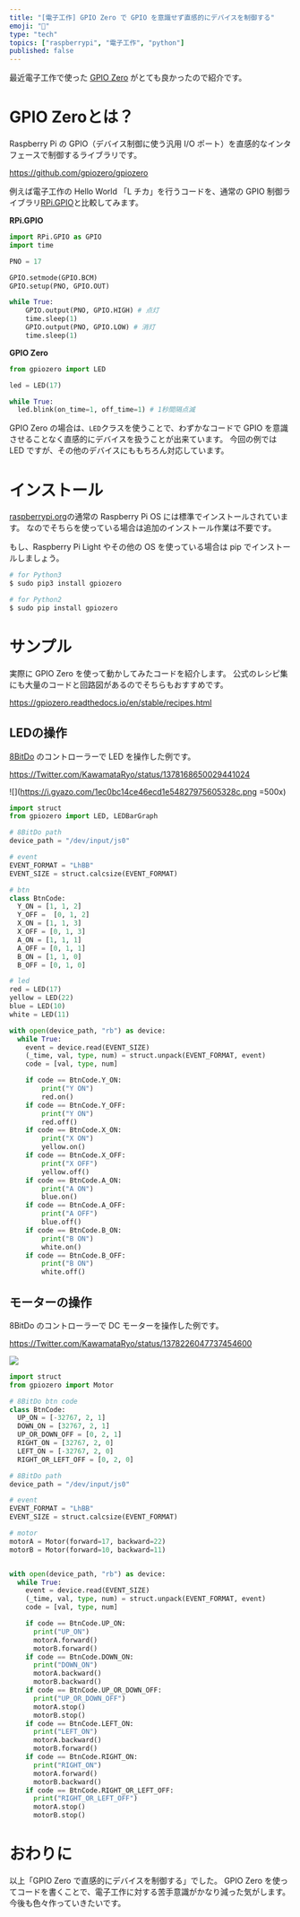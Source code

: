 ```yaml
---
title: "[電子工作] GPIO Zero で GPIO を意識せず直感的にデバイスを制御する"
emoji: "🛵"
type: "tech"
topics: ["raspberrypi", "電子工作", "python"]
published: false
---
```


最近電子工作で使った [GPIO Zero](https://github.com/gpiozero/gpiozero) がとても良かったので紹介です。

# GPIO Zeroとは？

Raspberry Pi の GPIO（デバイス制御に使う汎用 I/O ポート）を直感的なインタフェースで制御するライブラリです。

https://github.com/gpiozero/gpiozero

例えば電子工作の Hello World 「L チカ」を行うコードを、通常の GPIO 制御ライブラリ[RPi.GPIO](https://pypi.org/project/RPi.GPIO/)と比較してみます。

**RPi.GPIO**

```py
import RPi.GPIO as GPIO
import time

PNO = 17

GPIO.setmode(GPIO.BCM)
GPIO.setup(PNO, GPIO.OUT)

while True:
    GPIO.output(PNO, GPIO.HIGH) # 点灯
    time.sleep(1)
    GPIO.output(PNO, GPIO.LOW) # 消灯
    time.sleep(1)
```

**GPIO Zero**

```py
from gpiozero import LED

led = LED(17)

while True:
  led.blink(on_time=1, off_time=1) # 1秒間隔点滅
```

GPIO Zero の場合は、`LED`クラスを使うことで、わずかなコードで GPIO を意識させることなく直感的にデバイスを扱うことが出来ています。
今回の例では LED ですが、その他のデバイスにももちろん対応しています。

# インストール
[raspberrypi.org](raspberrypi.org)の通常の Raspberry Pi OS には標準でインストールされています。
なのでそちらを使っている場合は追加のインストール作業は不要です。

もし、Raspberry Pi Light やその他の OS を使っている場合は pip でインストールしましょう。

```bash
# for Python3
$ sudo pip3 install gpiozero

# for Python2
$ sudo pip install gpiozero
```
# サンプル

実際に GPIO Zero を使って動かしてみたコードを紹介します。
公式のレシピ集にも大量のコードと回路図があるのでそちらもおすすめです。

https://gpiozero.readthedocs.io/en/stable/recipes.html

## LEDの操作

[8BitDo](https://www.8bitdo.com/zero2/) のコントローラーで LED を操作した例です。

https://Twitter.com/KawamataRyo/status/1378168650029441024

![](https://i.gyazo.com/1ec0bc14ce46ecd1e54827975605328c.png =500x)


```py:led.py
import struct
from gpiozero import LED, LEDBarGraph

# 8BitDo path
device_path = "/dev/input/js0"

# event
EVENT_FORMAT = "LhBB"
EVENT_SIZE = struct.calcsize(EVENT_FORMAT)

# btn
class BtnCode:
  Y_ON = [1, 1, 2]
  Y_OFF =  [0, 1, 2]
  X_ON = [1, 1, 3]
  X_OFF = [0, 1, 3]
  A_ON = [1, 1, 1]
  A_OFF = [0, 1, 1]
  B_ON = [1, 1, 0]
  B_OFF = [0, 1, 0]

# led
red = LED(17)
yellow = LED(22)
blue = LED(10)
white = LED(11)

with open(device_path, "rb") as device:
  while True:
    event = device.read(EVENT_SIZE)
    (_time, val, type, num) = struct.unpack(EVENT_FORMAT, event)
    code = [val, type, num]

    if code == BtnCode.Y_ON:
        print("Y ON")
        red.on()
    if code == BtnCode.Y_OFF:
        print("Y ON")
        red.off()
    if code == BtnCode.X_ON:
        print("X ON")
        yellow.on()
    if code == BtnCode.X_OFF:
        print("X OFF")
        yellow.off()
    if code == BtnCode.A_ON:
        print("A ON")
        blue.on()
    if code == BtnCode.A_OFF:
        print("A OFF")
        blue.off()
    if code == BtnCode.B_ON:
        print("B ON")
        white.on()
    if code == BtnCode.B_OFF:
        print("B ON")
        white.off()
```

## モーターの操作

8BitDo のコントローラーで DC モーターを操作した例です。

https://Twitter.com/KawamataRyo/status/1378226047737454600

![](https://i.gyazo.com/57a9c1a8680956c926492eb84f12d15c.png)

```py:motor.py
import struct
from gpiozero import Motor

# 8BitDo btn code
class BtnCode:
  UP_ON = [-32767, 2, 1]
  DOWN_ON = [32767, 2, 1]
  UP_OR_DOWN_OFF = [0, 2, 1]
  RIGHT_ON = [32767, 2, 0]
  LEFT_ON = [-32767, 2, 0]
  RIGHT_OR_LEFT_OFF = [0, 2, 0]

# 8BitDo path
device_path = "/dev/input/js0"

# event
EVENT_FORMAT = "LhBB"
EVENT_SIZE = struct.calcsize(EVENT_FORMAT)

# motor
motorA = Motor(forward=17, backward=22)
motorB = Motor(forward=10, backward=11)


with open(device_path, "rb") as device:
  while True:
    event = device.read(EVENT_SIZE)
    (_time, val, type, num) = struct.unpack(EVENT_FORMAT, event)
    code = [val, type, num]

    if code == BtnCode.UP_ON:
      print("UP_ON")
      motorA.forward()
      motorB.forward()
    if code == BtnCode.DOWN_ON:
      print("DOWN_ON")
      motorA.backward()
      motorB.backward()
    if code == BtnCode.UP_OR_DOWN_OFF:
      print("UP_OR_DOWN_OFF")
      motorA.stop()
      motorB.stop()
    if code == BtnCode.LEFT_ON:
      print("LEFT_ON")
      motorA.backward()
      motorB.forward()
    if code == BtnCode.RIGHT_ON:
      print("RIGHT_ON")
      motorA.forward()
      motorB.backward()
    if code == BtnCode.RIGHT_OR_LEFT_OFF:
      print("RIGHT_OR_LEFT_OFF")
      motorA.stop()
      motorB.stop()
```

# おわりに

以上「GPIO Zero で直感的にデバイスを制御する」でした。
GPIO Zero を使ってコードを書くことで、電子工作に対する苦手意識がかなり減った気がします。
今後も色々作っていきたいです。
